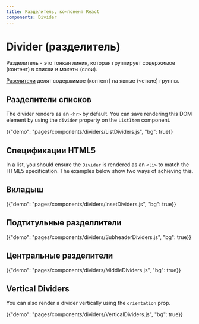 ```yaml
---
title: Разделитель, компонент React
components: Divider
---
```


# Divider (разделитель)

<p class="description">Разделитель - это тонкая линия, которая группирует содержимое (контент) в списки и макеты (слои).</p>

[Разелители](https://material.io/design/components/dividers.html) делят содержимое (контент) на явные (четкие) группы.

## Разделители списков

The divider renders as an `<hr>` by default. You can save rendering this DOM element by using the `divider` property on the `ListItem` component.

{{"demo": "pages/components/dividers/ListDividers.js", "bg": true}}

## Спецификации HTML5

In a list, you should ensure the `Divider` is rendered as an `<li>` to match the HTML5 specification. The examples below show two ways of achieving this.

## Вкладыш

{{"demo": "pages/components/dividers/InsetDividers.js", "bg": true}}

## Подтитульные разделлители

{{"demo": "pages/components/dividers/SubheaderDividers.js", "bg": true}}

## Центральные разделители

{{"demo": "pages/components/dividers/MiddleDividers.js", "bg": true}}

## Vertical Dividers

You can also render a divider vertically using the `orientation` prop.

{{"demo": "pages/components/dividers/VerticalDividers.js", "bg": true}}